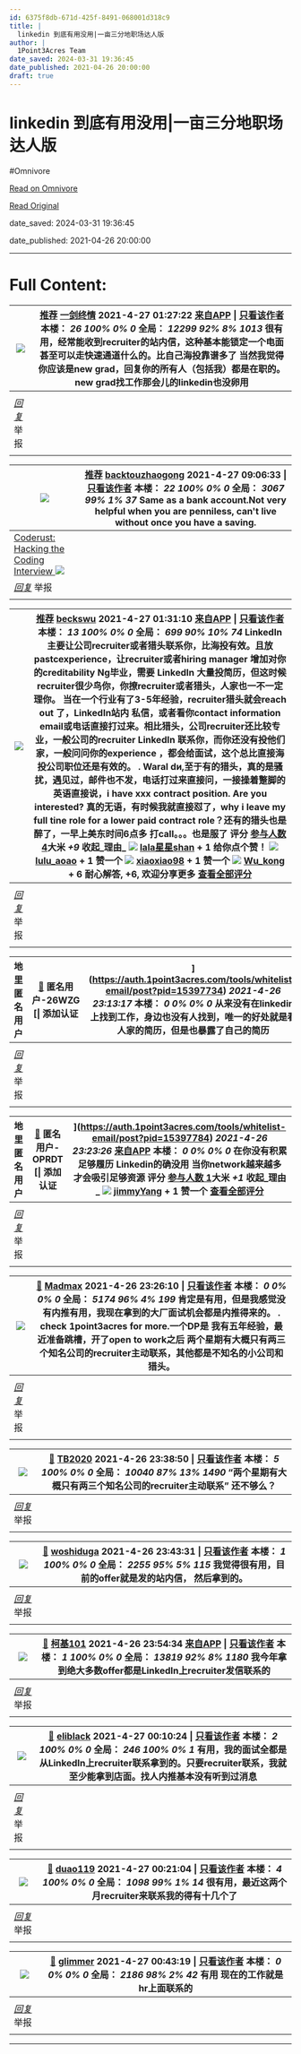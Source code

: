 ```yaml
---
id: 6375f8db-671d-425f-8491-068001d318c9
title: |
  linkedin 到底有用没用|一亩三分地职场达人版
author: |
  1Point3Acres Team
date_saved: 2024-03-31 19:36:45
date_published: 2021-04-26 20:00:00
draft: true
---
```


# linkedin 到底有用没用|一亩三分地职场达人版
#Omnivore

[Read on Omnivore](https://omnivore.app/me/linkedin-18e96df5e29)

[Read Original](https://www.1point3acres.com/bbs/thread-753453-1-1.html)

date_saved: 2024-03-31 19:36:45

date_published: 2021-04-26 20:00:00

--- 

# Full Content: 

| [![](https://proxy-prod.omnivore-image-cache.app/0x0,sRKv4mLTQKksZxCCkcj0WoNeDkrplbSX61qGExhA2tCY/https://avatar.1p3a.com/000/00/42/80_avatar_middle.jpg)](https://www.1point3acres.com/bbs/space-uid-4280.html) | **[推荐](https://www.1point3acres.com/bbs/forum.php?mod=redirect&goto=findpost&ptid=753453&pid=15398508)** [一剑终情](https://www.1point3acres.com/bbs/space-uid-4280.html) 2021-4-27 01:27:22 [来自APP](https://www.1point3acres.com/next/app) \| [只看该作者](https://www.1point3acres.com/bbs/forum.php?mod=viewthread&tid=753453&page=1&authorid=4280) 本楼： [ ](https://www.1point3acres.com/bbs/forum.php?mod=misc&action=postreview&do=support&tid=753453&pid=15398508&hash=491d1bc3) _26_ _100%_ _0%_ _0_ [ ](https://www.1point3acres.com/bbs/forum.php?mod=misc&action=postreview&do=against&tid=753453&pid=15398508&hash=491d1bc3) 全局： _12299_ _92%_ _8%_ _1013_ 很有用，经常能收到recruiter的站内信，这种基本能锁定一个电面甚至可以走快速通道什么的。比自己海投靠谱多了 当然我觉得你应该是new grad，回复你的所有人（包括我）都是在职的。new grad找工作那会儿的linkedin也没卵用 |
| ---------------------------------------------------------------------------------------------------------------------------------------------------------------------------------------------------------------- | ------------------------------------------------------------------------------------------------------------------------------------------------------------------------------------------------------------------------------------------------------------------------------------------------------------------------------------------------------------------------------------------------------------------------------------------------------------------------------------------------------------------------------------------------------------------------------------------------------------------------------------------------------------------------------------------------------------------------------------------------------------------------------------- |
|                                                                                                                                                                                                                  |                                                                                                                                                                                                                                                                                                                                                                                                                                                                                                                                                                                                                                                                                                                                                                                       |
| _[回复](https://www.1point3acres.com/bbs/forum.php?mod=post&action=reply&fid=98&tid=753453&repquote=15398508&extra=&page=1)_ 举报                                                                                    |                                                                                                                                                                                                                                                                                                                                                                                                                                                                                                                                                                                                                                                                                                                                                                                       |
| |                                                                                                                                                                                                                |                                                                                                                                                                                                                                                                                                                                                                                                                                                                                                                                                                                                                                                                                                                                                                                       |

| [![](https://proxy-prod.omnivore-image-cache.app/0x0,st1fZUUoL-oHH1QxMkyyaQSh_Btw6vD4Bjb4MijmaMww/https://avatar.1p3a.com/000/61/43/50_avatar_middle.jpg)](https://www.1point3acres.com/bbs/space-uid-614350.html)                                                                                                                                   | **[推荐](https://www.1point3acres.com/bbs/forum.php?mod=redirect&goto=findpost&ptid=753453&pid=15399806)** [backtouzhaogong](https://www.1point3acres.com/bbs/space-uid-614350.html) 2021-4-27 09:06:33 \| [只看该作者](https://www.1point3acres.com/bbs/forum.php?mod=viewthread&tid=753453&page=1&authorid=614350) 本楼： [ ](https://www.1point3acres.com/bbs/forum.php?mod=misc&action=postreview&do=support&tid=753453&pid=15399806&hash=491d1bc3) _22_ _100%_ _0%_ _0_ [ ](https://www.1point3acres.com/bbs/forum.php?mod=misc&action=postreview&do=against&tid=753453&pid=15399806&hash=491d1bc3) 全局： _3067_ _99%_ _1%_ _37_ Same as a bank account.Not very helpful when you are penniless, can't live without once you have a saving. |
| ---------------------------------------------------------------------------------------------------------------------------------------------------------------------------------------------------------------------------------------------------------------------------------------------------------------------------------------------------- | ------------------------------------------------------------------------------------------------------------------------------------------------------------------------------------------------------------------------------------------------------------------------------------------------------------------------------------------------------------------------------------------------------------------------------------------------------------------------------------------------------------------------------------------------------------------------------------------------------------------------------------------------------------------------------------------------------------------------------------ |
| [ Coderust: Hacking the Coding Interview ![](https://proxy-prod.omnivore-image-cache.app/0x125,s5-e0eEEzm90yvdmvZ4II6dRyYyknwsapfgvoR0yoYFw/https://oss.1p3a.com/common/cf/coderust.png!d)](https://link.1point3acres.com/?url=https%3A%2F%2Fwww.educative.io%2Fcourses%2Fcoderust-hacking-the-coding-interview%3Faffiliate%5Fid%3D5749180081373184) |                                                                                                                                                                                                                                                                                                                                                                                                                                                                                                                                                                                                                                                                                                                                      |
| _[回复](https://www.1point3acres.com/bbs/forum.php?mod=post&action=reply&fid=98&tid=753453&repquote=15399806&extra=&page=1)_ 举报                                                                                                                                                                                                                        |                                                                                                                                                                                                                                                                                                                                                                                                                                                                                                                                                                                                                                                                                                                                      |
| |                                                                                                                                                                                                                                                                                                                                                    |                                                                                                                                                                                                                                                                                                                                                                                                                                                                                                                                                                                                                                                                                                                                      |

| [![](https://proxy-prod.omnivore-image-cache.app/0x0,srSaZfRjZZKltXii9lUwECW-Ayls9uCNOVDzkZfZKQfY/https://avatar.1p3a.com/000/21/79/80_avatar_middle.jpg)](https://www.1point3acres.com/bbs/space-uid-217980.html) | **[推荐](https://www.1point3acres.com/bbs/forum.php?mod=redirect&goto=findpost&ptid=753453&pid=15398533)** [beckswu](https://www.1point3acres.com/bbs/space-uid-217980.html) 2021-4-27 01:31:10 [来自APP](https://www.1point3acres.com/next/app) \| [只看该作者](https://www.1point3acres.com/bbs/forum.php?mod=viewthread&tid=753453&page=1&authorid=217980) 本楼： [ ](https://www.1point3acres.com/bbs/forum.php?mod=misc&action=postreview&do=support&tid=753453&pid=15398533&hash=491d1bc3) _13_ _100%_ _0%_ _0_ [ ](https://www.1point3acres.com/bbs/forum.php?mod=misc&action=postreview&do=against&tid=753453&pid=15398533&hash=491d1bc3) 全局： _699_ _90%_ _10%_ _74_ LinkedIn 主要让公司recruiter或者猎头联系你，比海投有效。且放pastcexperience，让recruiter或者hiring manager 增加对你的creditability Ng毕业，需要 LinkedIn 大量投简历，但这时候recruiter很少鸟你，你撩recruiter或者猎头，人家也一不一定理你。 当在一个行业有了3-5年经验，recruiter猎头就会reach out 了，LinkedIn站内 私信，或者看你contact information email或电话直接打过来。相比猎头，公司recruiter还比较专业，一般公司的recruiter LinkedIn 联系你，而你还没有投他们家，一般问问你的experience ，都会给面试，这个总比直接海投公司职位还是有效的。 . Waral dи,至于有的猎头，真的是骚扰，遇见过，邮件也不发，电话打过来直接问，一接操着蹩脚的英语直接说，i have xxx contract position. Are you interested? 真的无语，有时候我就直接怼了，why i leave my full tine role for a lower paid contract role？还有的猎头也是醉了，一早上美东时间6点多 打call。。。也是服了 评分 [ 参与人数 4](https://www.1point3acres.com/bbs/forum.php?mod=misc&action=viewratings&tid=753453&pid=15398533 "查看全部评分")大米 _+9_ 收起_理由_ [![](https://proxy-prod.omnivore-image-cache.app/0x0,sCos8V1gvyQ2x2CB-ut5-k_TGmXp8_UPHfn3iptqw1G0/https://avatar.1p3a.com/000/42/79/92_avatar_small.jpg)](https://www.1point3acres.com/bbs/space-uid-427992.html) [lala星星shan](https://www.1point3acres.com/bbs/space-uid-427992.html)  \+ 1 给你点个赞！ [![](https://proxy-prod.omnivore-image-cache.app/0x0,sbembxF3pcoYVH_AlCFoxbGM2nKxvoIgP9Y_y467_HVw/https://avatar.1p3a.com/000/27/44/51_avatar_small.jpg)](https://www.1point3acres.com/bbs/space-uid-274451.html) [lulu\_aoao](https://www.1point3acres.com/bbs/space-uid-274451.html)  \+ 1 赞一个 [![](https://proxy-prod.omnivore-image-cache.app/0x0,sOgF8VXpI77cfaCIJ1sv9RWMqADbwNtIFtQF-P8gnrwA/https://avatar.1p3a.com/000/54/89/23_avatar_small.jpg)](https://www.1point3acres.com/bbs/space-uid-548923.html) [xiaoxiao98](https://www.1point3acres.com/bbs/space-uid-548923.html)  \+ 1 赞一个 [![](https://proxy-prod.omnivore-image-cache.app/0x0,squEZs4Cf6cfxwsR9Qj1Em-4QgjY5v6wLCyn1dQ3ZM3w/https://avatar.1p3a.com/000/29/26/99_avatar_small.jpg)](https://www.1point3acres.com/bbs/space-uid-292699.html) [Wu\_kong](https://www.1point3acres.com/bbs/space-uid-292699.html)  \+ 6 耐心解答, +6, 欢迎分享更多 [查看全部评分](https://www.1point3acres.com/bbs/forum.php?mod=misc&action=viewratings&tid=753453&pid=15398533 "查看全部评分") |
| ------------------------------------------------------------------------------------------------------------------------------------------------------------------------------------------------------------------ | -------------------------------------------------------------------------------------------------------------------------------------------------------------------------------------------------------------------------------------------------------------------------------------------------------------------------------------------------------------------------------------------------------------------------------------------------------------------------------------------------------------------------------------------------------------------------------------------------------------------------------------------------------------------------------------------------------------------------------------------------------------------------------------------------------------------------------------------------------------------------------------------------------------------------------------------------------------------------------------------------------------------------------------------------------------------------------------------------------------------------------------------------------------------------------------------------------------------------------------------------------------------------------------------------------------------------------------------------------------------------------------------------------------------------------------------------------------------------------------------------------------------------------------------------------------------------------------------------------------------------------------------------------------------------------------------------------------------------------------------------------------------------------------------------------------------------------------------------------------------------------------------------------------------------------------------------------------------------------------------------------------------------------------------------------------------------------------------------------------------------------------------------------------------------------------------------------------------------------------------------------------------------------------------------------------------------------------------------------------------------------------------------------------------------------------------------------------------------------------------------------------------------------------------------------------------------------------------------------------------------------------------------------------------------------------------------------------------------------------------- |
|                                                                                                                                                                                                                    |                                                                                                                                                                                                                                                                                                                                                                                                                                                                                                                                                                                                                                                                                                                                                                                                                                                                                                                                                                                                                                                                                                                                                                                                                                                                                                                                                                                                                                                                                                                                                                                                                                                                                                                                                                                                                                                                                                                                                                                                                                                                                                                                                                                                                                                                                                                                                                                                                                                                                                                                                                                                                                                                                                                                              |
| _[回复](https://www.1point3acres.com/bbs/forum.php?mod=post&action=reply&fid=98&tid=753453&repquote=15398533&extra=&page=1)_ 举报                                                                                      |                                                                                                                                                                                                                                                                                                                                                                                                                                                                                                                                                                                                                                                                                                                                                                                                                                                                                                                                                                                                                                                                                                                                                                                                                                                                                                                                                                                                                                                                                                                                                                                                                                                                                                                                                                                                                                                                                                                                                                                                                                                                                                                                                                                                                                                                                                                                                                                                                                                                                                                                                                                                                                                                                                                                              |
| |                                                                                                                                                                                                                  |                                                                                                                                                                                                                                                                                                                                                                                                                                                                                                                                                                                                                                                                                                                                                                                                                                                                                                                                                                                                                                                                                                                                                                                                                                                                                                                                                                                                                                                                                                                                                                                                                                                                                                                                                                                                                                                                                                                                                                                                                                                                                                                                                                                                                                                                                                                                                                                                                                                                                                                                                                                                                                                                                                                                              |

| 地里匿名用户                                                                                                                        | **[🔗](https://www.1point3acres.com/bbs/forum.php?mod=redirect&goto=findpost&ptid=753453&pid=15397734)** 匿名用户-26WZG [\| 添加认证 | ](https://auth.1point3acres.com/tools/whitelist-email/post?pid=15397734) _2021-4-26 23:13:17_ 本楼： [ ](https://www.1point3acres.com/bbs/forum.php?mod=misc&action=postreview&do=support&tid=753453&pid=15397734&hash=491d1bc3) _0_ _0%_ _0%_ _0_ [ ](https://www.1point3acres.com/bbs/forum.php?mod=misc&action=postreview&do=against&tid=753453&pid=15397734&hash=491d1bc3) 从来没有在linkedin上找到工作，身边也没有人找到，唯一的好处就是看人家的简历，但是也暴露了自己的简历 |
| ----------------------------------------------------------------------------------------------------------------------------- | ---------------------------------------------------------------------------------------------------------------------------- | --------------------------------------------------------------------------------------------------------------------------------------------------------------------------------------------------------------------------------------------------------------------------------------------------------------------------------------------------------------------------------------------------------------------------------- |
|                                                                                                                               |                                                                                                                              |                                                                                                                                                                                                                                                                                                                                                                                                                                   |
| _[回复](https://www.1point3acres.com/bbs/forum.php?mod=post&action=reply&fid=98&tid=753453&repquote=15397734&extra=&page=1)_ 举报 |                                                                                                                              |                                                                                                                                                                                                                                                                                                                                                                                                                                   |
| |                                                                                                                             |                                                                                                                              |                                                                                                                                                                                                                                                                                                                                                                                                                                   |

| 地里匿名用户                                                                                                                        | **[🔗](https://www.1point3acres.com/bbs/forum.php?mod=redirect&goto=findpost&ptid=753453&pid=15397784)** 匿名用户-OPRDT [\| 添加认证 | ](https://auth.1point3acres.com/tools/whitelist-email/post?pid=15397784) _2021-4-26 23:23:26_ [来自APP](https://www.1point3acres.com/next/app) 本楼： [ ](https://www.1point3acres.com/bbs/forum.php?mod=misc&action=postreview&do=support&tid=753453&pid=15397784&hash=491d1bc3) _0_ _0%_ _0%_ _0_ [ ](https://www.1point3acres.com/bbs/forum.php?mod=misc&action=postreview&do=against&tid=753453&pid=15397784&hash=491d1bc3 "0 !activity_member_unit! !against_reply!") 在你没有积累足够履历 Linkedin的确没用 当你network越来越多 才会吸引足够资源 评分 [ 参与人数 1](https://www.1point3acres.com/bbs/forum.php?mod=misc&action=viewratings&tid=753453&pid=15397784 "查看全部评分")大米 _+1_ 收起_理由_ [![](https://proxy-prod.omnivore-image-cache.app/0x0,sWiSUXJ-OeKDVKbpzlaeWsYmdAWnbAwVadHh9jMOjt8U/https://avatar.1p3a.com/000/19/32/73_avatar_small.jpg)](https://www.1point3acres.com/bbs/space-uid-193273.html) [jimmyYang](https://www.1point3acres.com/bbs/space-uid-193273.html)  \+ 1 赞一个 [查看全部评分](https://www.1point3acres.com/bbs/forum.php?mod=misc&action=viewratings&tid=753453&pid=15397784 "查看全部评分") |
| ----------------------------------------------------------------------------------------------------------------------------- | ---------------------------------------------------------------------------------------------------------------------------- | -------------------------------------------------------------------------------------------------------------------------------------------------------------------------------------------------------------------------------------------------------------------------------------------------------------------------------------------------------------------------------------------------------------------------------------------------------------------------------------------------------------------------------------------------------------------------------------------------------------------------------------------------------------------------------------------------------------------------------------------------------------------------------------------------------------------------------------------------------------------------------------------------------------------------------------------------------------------------------------------------------------------------------------------------------------------------- |
|                                                                                                                               |                                                                                                                              |                                                                                                                                                                                                                                                                                                                                                                                                                                                                                                                                                                                                                                                                                                                                                                                                                                                                                                                                                                                                                                                                            |
| _[回复](https://www.1point3acres.com/bbs/forum.php?mod=post&action=reply&fid=98&tid=753453&repquote=15397784&extra=&page=1)_ 举报 |                                                                                                                              |                                                                                                                                                                                                                                                                                                                                                                                                                                                                                                                                                                                                                                                                                                                                                                                                                                                                                                                                                                                                                                                                            |
| |                                                                                                                             |                                                                                                                              |                                                                                                                                                                                                                                                                                                                                                                                                                                                                                                                                                                                                                                                                                                                                                                                                                                                                                                                                                                                                                                                                            |

| [![](https://proxy-prod.omnivore-image-cache.app/0x0,scapw-63aRhEkToDny1I5NBnqanV49MCXXkRcgdz9xA8/https://avatar.1p3a.com/000/57/32/18_avatar_middle.jpg)](https://www.1point3acres.com/bbs/space-uid-573218.html) | **[🔗](https://www.1point3acres.com/bbs/forum.php?mod=redirect&goto=findpost&ptid=753453&pid=15397803)** [Madmax](https://www.1point3acres.com/bbs/space-uid-573218.html) 2021-4-26 23:26:10 \| [只看该作者](https://www.1point3acres.com/bbs/forum.php?mod=viewthread&tid=753453&page=1&authorid=573218) 本楼： [ ](https://www.1point3acres.com/bbs/forum.php?mod=misc&action=postreview&do=support&tid=753453&pid=15397803&hash=491d1bc3) _0_ _0%_ _0%_ _0_ [ ](https://www.1point3acres.com/bbs/forum.php?mod=misc&action=postreview&do=against&tid=753453&pid=15397803&hash=491d1bc3) 全局： _5174_ _96%_ _4%_ _199_ 肯定是有用，但是我感觉没有内推有用，我现在拿到的大厂面试机会都是内推得来的。 . check 1point3acres for more.一个DP是 我有五年经验，最近准备跳槽，开了open to work之后 两个星期有大概只有两三个知名公司的recruiter主动联系，其他都是不知名的小公司和猎头。 |
| ------------------------------------------------------------------------------------------------------------------------------------------------------------------------------------------------------------------ | ----------------------------------------------------------------------------------------------------------------------------------------------------------------------------------------------------------------------------------------------------------------------------------------------------------------------------------------------------------------------------------------------------------------------------------------------------------------------------------------------------------------------------------------------------------------------------------------------------------------------------------------------------------------------------------------------------------------------------------------------------------------------- |
|                                                                                                                                                                                                                    |                                                                                                                                                                                                                                                                                                                                                                                                                                                                                                                                                                                                                                                                                                                                                                         |
| _[回复](https://www.1point3acres.com/bbs/forum.php?mod=post&action=reply&fid=98&tid=753453&repquote=15397803&extra=&page=1)_ 举报                                                                                      |                                                                                                                                                                                                                                                                                                                                                                                                                                                                                                                                                                                                                                                                                                                                                                         |
| |                                                                                                                                                                                                                  |                                                                                                                                                                                                                                                                                                                                                                                                                                                                                                                                                                                                                                                                                                                                                                         |

| [![](https://proxy-prod.omnivore-image-cache.app/0x0,szSHd-NXick2uhoAi0sMoaeSRL-b-01_QixKMxFA6_pI/https://avatar.1p3a.com/000/71/04/01_avatar_middle.jpg)](https://www.1point3acres.com/bbs/space-uid-710401.html) | **[🔗](https://www.1point3acres.com/bbs/forum.php?mod=redirect&goto=findpost&ptid=753453&pid=15397882)** [TB2020](https://www.1point3acres.com/bbs/space-uid-710401.html) 2021-4-26 23:38:50 \| [只看该作者](https://www.1point3acres.com/bbs/forum.php?mod=viewthread&tid=753453&page=1&authorid=710401) 本楼： [ ](https://www.1point3acres.com/bbs/forum.php?mod=misc&action=postreview&do=support&tid=753453&pid=15397882&hash=491d1bc3) _5_ _100%_ _0%_ _0_ [ ](https://www.1point3acres.com/bbs/forum.php?mod=misc&action=postreview&do=against&tid=753453&pid=15397882&hash=491d1bc3) 全局： _10040_ _87%_ _13%_ _1490_ “两个星期有大概只有两三个知名公司的recruiter主动联系” 还不够么？ |
| ------------------------------------------------------------------------------------------------------------------------------------------------------------------------------------------------------------------ | ---------------------------------------------------------------------------------------------------------------------------------------------------------------------------------------------------------------------------------------------------------------------------------------------------------------------------------------------------------------------------------------------------------------------------------------------------------------------------------------------------------------------------------------------------------------------------------------------------------------------------------------------------------- |
|                                                                                                                                                                                                                    |                                                                                                                                                                                                                                                                                                                                                                                                                                                                                                                                                                                                                                                            |
| _[回复](https://www.1point3acres.com/bbs/forum.php?mod=post&action=reply&fid=98&tid=753453&repquote=15397882&extra=&page=1)_ 举报                                                                                      |                                                                                                                                                                                                                                                                                                                                                                                                                                                                                                                                                                                                                                                            |
| |                                                                                                                                                                                                                  |                                                                                                                                                                                                                                                                                                                                                                                                                                                                                                                                                                                                                                                            |

| [![](https://proxy-prod.omnivore-image-cache.app/0x0,sLbHtaMg2IRByQPlluxwU9lrSkbkXu61QPod7-7aOajM/https://avatar.1p3a.com/000/13/43/01_avatar_middle.jpg)](https://www.1point3acres.com/bbs/space-uid-134301.html) | **[🔗](https://www.1point3acres.com/bbs/forum.php?mod=redirect&goto=findpost&ptid=753453&pid=15397917)** [woshiduga](https://www.1point3acres.com/bbs/space-uid-134301.html) 2021-4-26 23:43:31 \| [只看该作者](https://www.1point3acres.com/bbs/forum.php?mod=viewthread&tid=753453&page=1&authorid=134301) 本楼： [ ](https://www.1point3acres.com/bbs/forum.php?mod=misc&action=postreview&do=support&tid=753453&pid=15397917&hash=491d1bc3) _1_ _100%_ _0%_ _0_ [ ](https://www.1point3acres.com/bbs/forum.php?mod=misc&action=postreview&do=against&tid=753453&pid=15397917&hash=491d1bc3) 全局： _2255_ _95%_ _5%_ _115_ 我觉得很有用，目前的offer就是发的站内信， 然后拿到的。 |
| ------------------------------------------------------------------------------------------------------------------------------------------------------------------------------------------------------------------ | -------------------------------------------------------------------------------------------------------------------------------------------------------------------------------------------------------------------------------------------------------------------------------------------------------------------------------------------------------------------------------------------------------------------------------------------------------------------------------------------------------------------------------------------------------------------------------------------------------------------------------------------------- |
|                                                                                                                                                                                                                    |                                                                                                                                                                                                                                                                                                                                                                                                                                                                                                                                                                                                                                                    |
| _[回复](https://www.1point3acres.com/bbs/forum.php?mod=post&action=reply&fid=98&tid=753453&repquote=15397917&extra=&page=1)_ 举报                                                                                      |                                                                                                                                                                                                                                                                                                                                                                                                                                                                                                                                                                                                                                                    |
| |                                                                                                                                                                                                                  |                                                                                                                                                                                                                                                                                                                                                                                                                                                                                                                                                                                                                                                    |

| [![](https://proxy-prod.omnivore-image-cache.app/0x0,s2VsO7eAi-hgdw5FozF67Rs9ImFl8jRkapB-DJ-lTZEY/https://avatar.1p3a.com/000/08/23/28_avatar_middle.jpg)](https://www.1point3acres.com/bbs/space-uid-82328.html) | **[🔗](https://www.1point3acres.com/bbs/forum.php?mod=redirect&goto=findpost&ptid=753453&pid=15397984)** [柯基101](https://www.1point3acres.com/bbs/space-uid-82328.html) 2021-4-26 23:54:34 [来自APP](https://www.1point3acres.com/next/app) \| [只看该作者](https://www.1point3acres.com/bbs/forum.php?mod=viewthread&tid=753453&page=1&authorid=82328) 本楼： [ ](https://www.1point3acres.com/bbs/forum.php?mod=misc&action=postreview&do=support&tid=753453&pid=15397984&hash=491d1bc3) _1_ _100%_ _0%_ _0_ [ ](https://www.1point3acres.com/bbs/forum.php?mod=misc&action=postreview&do=against&tid=753453&pid=15397984&hash=491d1bc3) 全局： _13819_ _92%_ _8%_ _1180_ 我今年拿到绝大多数offer都是LinkedIn上recruiter发信联系的 |
| ----------------------------------------------------------------------------------------------------------------------------------------------------------------------------------------------------------------- | ------------------------------------------------------------------------------------------------------------------------------------------------------------------------------------------------------------------------------------------------------------------------------------------------------------------------------------------------------------------------------------------------------------------------------------------------------------------------------------------------------------------------------------------------------------------------------------------------------------------------------------------------------------------------------------------------------ |
|                                                                                                                                                                                                                   |                                                                                                                                                                                                                                                                                                                                                                                                                                                                                                                                                                                                                                                                                                        |
| _[回复](https://www.1point3acres.com/bbs/forum.php?mod=post&action=reply&fid=98&tid=753453&repquote=15397984&extra=&page=1)_ 举报                                                                                     |                                                                                                                                                                                                                                                                                                                                                                                                                                                                                                                                                                                                                                                                                                        |
| |                                                                                                                                                                                                                 |                                                                                                                                                                                                                                                                                                                                                                                                                                                                                                                                                                                                                                                                                                        |

| [![](https://proxy-prod.omnivore-image-cache.app/0x0,sAqMYM3TZu0-ON6c9Kr2UbkkhUKFALDv7M5NPOIItUKc/https://avatar.1p3a.com/000/11/08/78_avatar_middle.jpg)](https://www.1point3acres.com/bbs/space-uid-110878.html) | **[🔗](https://www.1point3acres.com/bbs/forum.php?mod=redirect&goto=findpost&ptid=753453&pid=15398097)** [eliblack](https://www.1point3acres.com/bbs/space-uid-110878.html) 2021-4-27 00:10:24 \| [只看该作者](https://www.1point3acres.com/bbs/forum.php?mod=viewthread&tid=753453&page=1&authorid=110878) 本楼： [ ](https://www.1point3acres.com/bbs/forum.php?mod=misc&action=postreview&do=support&tid=753453&pid=15398097&hash=491d1bc3) _2_ _100%_ _0%_ _0_ [ ](https://www.1point3acres.com/bbs/forum.php?mod=misc&action=postreview&do=against&tid=753453&pid=15398097&hash=491d1bc3) 全局： _246_ _100%_ _0%_ _1_ 有用，我的面试全都是从LinkedIn上recruiter联系拿到的。只要recruiter联系，我就至少能拿到店面。找人内推基本没有听到过消息 |
| ------------------------------------------------------------------------------------------------------------------------------------------------------------------------------------------------------------------ | ----------------------------------------------------------------------------------------------------------------------------------------------------------------------------------------------------------------------------------------------------------------------------------------------------------------------------------------------------------------------------------------------------------------------------------------------------------------------------------------------------------------------------------------------------------------------------------------------------------------------------------------------------------------------------------------- |
|                                                                                                                                                                                                                    |                                                                                                                                                                                                                                                                                                                                                                                                                                                                                                                                                                                                                                                                                           |
| _[回复](https://www.1point3acres.com/bbs/forum.php?mod=post&action=reply&fid=98&tid=753453&repquote=15398097&extra=&page=1)_ 举报                                                                                      |                                                                                                                                                                                                                                                                                                                                                                                                                                                                                                                                                                                                                                                                                           |
| |                                                                                                                                                                                                                  |                                                                                                                                                                                                                                                                                                                                                                                                                                                                                                                                                                                                                                                                                           |

| [![](https://proxy-prod.omnivore-image-cache.app/0x0,s7woctd_mJVzgIkATBL3GSZBASTmcfritmjPuTOLfd4w/https://avatar.1p3a.com/000/38/51/90_avatar_middle.jpg)](https://www.1point3acres.com/bbs/space-uid-385190.html) | **[🔗](https://www.1point3acres.com/bbs/forum.php?mod=redirect&goto=findpost&ptid=753453&pid=15398157)** [duao119](https://www.1point3acres.com/bbs/space-uid-385190.html) 2021-4-27 00:21:04 \| [只看该作者](https://www.1point3acres.com/bbs/forum.php?mod=viewthread&tid=753453&page=1&authorid=385190) 本楼： [ ](https://www.1point3acres.com/bbs/forum.php?mod=misc&action=postreview&do=support&tid=753453&pid=15398157&hash=491d1bc3) _4_ _100%_ _0%_ _0_ [ ](https://www.1point3acres.com/bbs/forum.php?mod=misc&action=postreview&do=against&tid=753453&pid=15398157&hash=491d1bc3) 全局： _1098_ _99%_ _1%_ _14_ 很有用，最近这两个月recruiter来联系我的得有十几个了 |
| ------------------------------------------------------------------------------------------------------------------------------------------------------------------------------------------------------------------ | ----------------------------------------------------------------------------------------------------------------------------------------------------------------------------------------------------------------------------------------------------------------------------------------------------------------------------------------------------------------------------------------------------------------------------------------------------------------------------------------------------------------------------------------------------------------------------------------------------------------------------------------------- |
|                                                                                                                                                                                                                    |                                                                                                                                                                                                                                                                                                                                                                                                                                                                                                                                                                                                                                                 |
| _[回复](https://www.1point3acres.com/bbs/forum.php?mod=post&action=reply&fid=98&tid=753453&repquote=15398157&extra=&page=1)_ 举报                                                                                      |                                                                                                                                                                                                                                                                                                                                                                                                                                                                                                                                                                                                                                                 |
| |                                                                                                                                                                                                                  |                                                                                                                                                                                                                                                                                                                                                                                                                                                                                                                                                                                                                                                 |

| [![](https://proxy-prod.omnivore-image-cache.app/0x0,sfuDwBlrtvZKE0slysiWQJWbOLJOssXg5itjNxBrghDE/https://avatar.1p3a.com/000/21/72/57_avatar_middle.jpg)](https://www.1point3acres.com/bbs/space-uid-217257.html) | **[🔗](https://www.1point3acres.com/bbs/forum.php?mod=redirect&goto=findpost&ptid=753453&pid=15398262)** [glimmer](https://www.1point3acres.com/bbs/space-uid-217257.html) 2021-4-27 00:43:19 \| [只看该作者](https://www.1point3acres.com/bbs/forum.php?mod=viewthread&tid=753453&page=1&authorid=217257) 本楼： [ ](https://www.1point3acres.com/bbs/forum.php?mod=misc&action=postreview&do=support&tid=753453&pid=15398262&hash=491d1bc3) _0_ _0%_ _0%_ _0_ [ ](https://www.1point3acres.com/bbs/forum.php?mod=misc&action=postreview&do=against&tid=753453&pid=15398262&hash=491d1bc3) 全局： _2186_ _98%_ _2%_ _42_ 有用 现在的工作就是hr上面联系的 |
| ------------------------------------------------------------------------------------------------------------------------------------------------------------------------------------------------------------------ | -------------------------------------------------------------------------------------------------------------------------------------------------------------------------------------------------------------------------------------------------------------------------------------------------------------------------------------------------------------------------------------------------------------------------------------------------------------------------------------------------------------------------------------------------------------------------------------------------------------------------------- |
|                                                                                                                                                                                                                    |                                                                                                                                                                                                                                                                                                                                                                                                                                                                                                                                                                                                                                  |
| _[回复](https://www.1point3acres.com/bbs/forum.php?mod=post&action=reply&fid=98&tid=753453&repquote=15398262&extra=&page=1)_ 举报                                                                                      |                                                                                                                                                                                                                                                                                                                                                                                                                                                                                                                                                                                                                                  |
| |                                                                                                                                                                                                                  |                                                                                                                                                                                                                                                                                                                                                                                                                                                                                                                                                                                                                                  |

---

